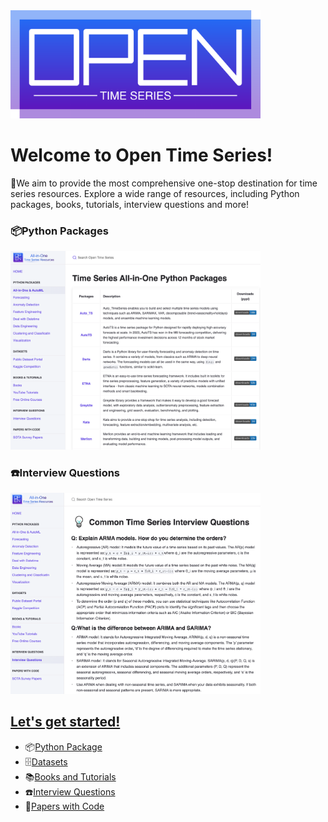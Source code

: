 <img src="/assets/images/large-logo.png" alt="Open Time Series" style="max-width: 400px;">

# Welcome to Open Time Series!
💬We aim to provide the most comprehensive one-stop destination for time series resources. Explore a wide range of resources, including Python packages, books, tutorials, interview questions and more! 

### 📦Python Packages
<img src="/assets/images/screenshots/Python Packages.png" alt="Python Packages" style="max-width: 400px;">

### ☎️Interview Questions
<img src="/assets/images/screenshots/Interview Questions.png" alt="Interview Questions" style="max-width: 400px;">

## [Let's get started!](opentimeseries.com)
* 📦[Python Package]()
* 🗄️[Datasets]()
* 📚[Books and Tutorials]()
* ☎️[Interview Questions]()
* 📄[Papers with Code]()